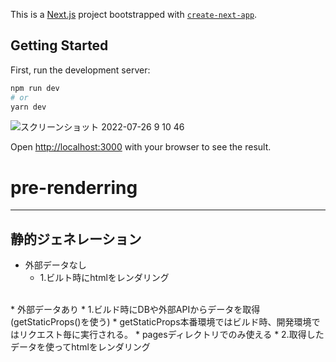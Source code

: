 This is a [Next.js](https://nextjs.org/) project bootstrapped with [`create-next-app`](https://github.com/vercel/next.js/tree/canary/packages/create-next-app).

## Getting Started

First, run the development server:

```bash
npm run dev
# or
yarn dev
```
![スクリーンショット 2022-07-26 9 10 46](https://user-images.githubusercontent.com/105254223/180900015-9d4c08af-5162-44d6-94c6-10fc03a8138f.png)


Open [http://localhost:3000](http://localhost:3000) with your browser to see the result.

# pre-renderring
***
## 静的ジェネレーション
* 外部データなし
    * 1.ビルト時にhtmlをレンダリング
<br>
* 外部データあり
  * 1.ビルド時にDBや外部APIからデータを取得(getStaticProps()を使う)
    * getStaticProps本番環境ではビルド時、開発環境ではリクエスト毎に実行される。
      * pagesディレクトリでのみ使える
  * 2.取得したデータを使ってhtmlをレンダリング

